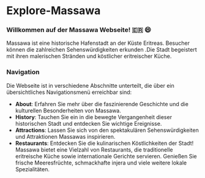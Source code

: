 # Explore-Massawa

### Willkommen auf der Massawa Webseite!  🇪🇷 :smile:
Massawa ist eine historische Hafenstadt an der Küste Eritreas. Besucher können die zahlreichen Sehenswürdigkeiten erkunden .Die Stadt begeistert mit ihren malerischen Stränden und köstlicher eritreischer Küche.


### Navigation
Die Webseite ist in verschiedene Abschnitte unterteilt, die über ein übersichtliches Navigationsmenü erreichbar sind:
*  **About**: Erfahren Sie mehr über die faszinierende Geschichte und die kulturellen Besonderheiten von Massawa.
*  **History**: Tauchen Sie ein in die bewegte Vergangenheit dieser historischen Stadt und entdecken Sie wichtige Ereignisse.
*  **Attractions**: Lassen Sie sich von den spektakulären Sehenswürdigkeiten und Attraktionen Massawas inspirieren.
*  **Restaurants**: Entdecken Sie die kulinarischen Köstlichkeiten der Stadt! Massawa bietet eine Vielzahl von Restaurants, die traditionelle eritreische Küche sowie internationale Gerichte servieren. Genießen Sie frische Meeresfrüchte, schmackhafte injera und viele weitere lokale Spezialitäten.